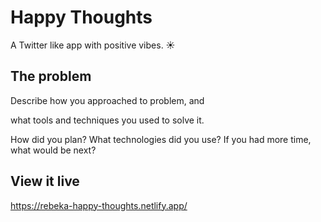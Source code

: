# Happy Thoughts
A Twitter like app with positive vibes. :sunny:

## The problem

Describe how you approached to problem, and 

what tools and techniques you used to solve it. 

How did you plan? What technologies did you use? If you had more time, what would be next?

## View it live
https://rebeka-happy-thoughts.netlify.app/ 
